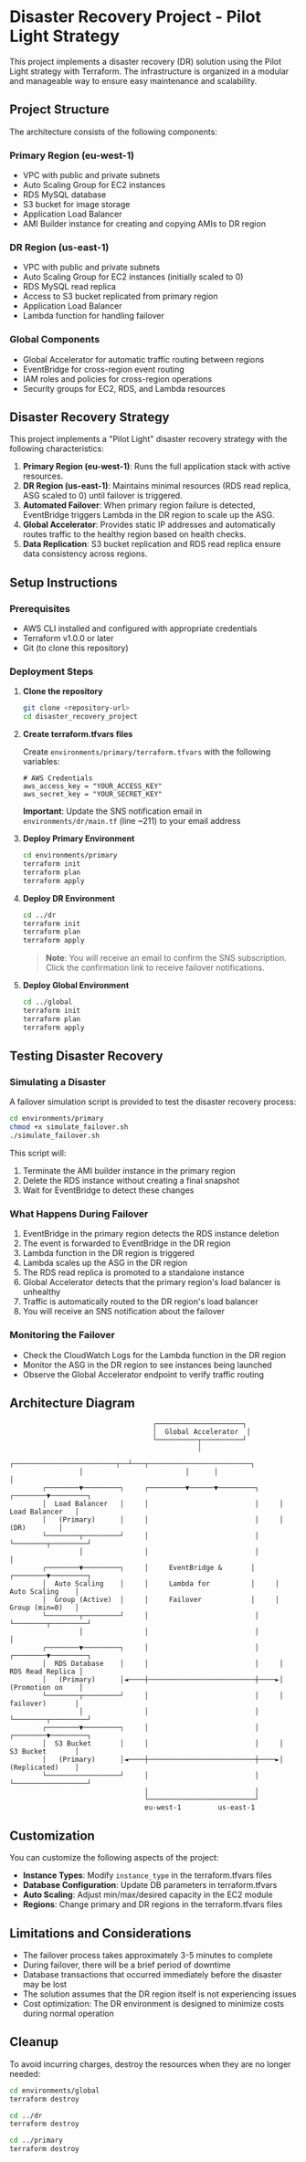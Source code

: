 # Disaster Recovery Project - Pilot Light Strategy

This project implements a disaster recovery (DR) solution using the Pilot Light strategy with Terraform. The infrastructure is organized in a modular and manageable way to ensure easy maintenance and scalability.

## Project Structure

The architecture consists of the following components:

### Primary Region (eu-west-1)

- VPC with public and private subnets
- Auto Scaling Group for EC2 instances
- RDS MySQL database
- S3 bucket for image storage
- Application Load Balancer
- AMI Builder instance for creating and copying AMIs to DR region

### DR Region (us-east-1)

- VPC with public and private subnets
- Auto Scaling Group for EC2 instances (initially scaled to 0)
- RDS MySQL read replica
- Access to S3 bucket replicated from primary region
- Application Load Balancer
- Lambda function for handling failover

### Global Components

- Global Accelerator for automatic traffic routing between regions
- EventBridge for cross-region event routing
- IAM roles and policies for cross-region operations
- Security groups for EC2, RDS, and Lambda resources

## Disaster Recovery Strategy

This project implements a "Pilot Light" disaster recovery strategy with the following characteristics:

1. **Primary Region (eu-west-1)**: Runs the full application stack with active resources.
2. **DR Region (us-east-1)**: Maintains minimal resources (RDS read replica, ASG scaled to 0) until failover is triggered.
3. **Automated Failover**: When primary region failure is detected, EventBridge triggers Lambda in the DR region to scale up the ASG.
4. **Global Accelerator**: Provides static IP addresses and automatically routes traffic to the healthy region based on health checks.
5. **Data Replication**: S3 bucket replication and RDS read replica ensure data consistency across regions.

## Setup Instructions

### Prerequisites

- AWS CLI installed and configured with appropriate credentials
- Terraform v1.0.0 or later
- Git (to clone this repository)

### Deployment Steps

1. **Clone the repository**

   ```bash
   git clone <repository-url>
   cd disaster_recovery_project
   ```

2. **Create terraform.tfvars files**

   Create `environments/primary/terraform.tfvars` with the following variables:

   ```hcl
   # AWS Credentials
   aws_access_key = "YOUR_ACCESS_KEY"
   aws_secret_key = "YOUR_SECRET_KEY"

   ```

   **Important**: Update the SNS notification email in `environments/dr/main.tf` (line ~211) to your email address

3. **Deploy Primary Environment**

   ```bash
   cd environments/primary
   terraform init
   terraform plan
   terraform apply
   ```

4. **Deploy DR Environment**

   ```bash
   cd ../dr
   terraform init
   terraform plan
   terraform apply
   ```

   > **Note**: You will receive an email to confirm the SNS subscription. Click the confirmation link to receive failover notifications.

5. **Deploy Global Environment**
   ```bash
   cd ../global
   terraform init
   terraform plan
   terraform apply
   ```

## Testing Disaster Recovery

### Simulating a Disaster

A failover simulation script is provided to test the disaster recovery process:

```bash
cd environments/primary
chmod +x simulate_failover.sh
./simulate_failover.sh
```

This script will:

1. Terminate the AMI builder instance in the primary region
2. Delete the RDS instance without creating a final snapshot
3. Wait for EventBridge to detect these changes

### What Happens During Failover

1. EventBridge in the primary region detects the RDS instance deletion
2. The event is forwarded to EventBridge in the DR region
3. Lambda function in the DR region is triggered
4. Lambda scales up the ASG in the DR region
5. The RDS read replica is promoted to a standalone instance
6. Global Accelerator detects that the primary region's load balancer is unhealthy
7. Traffic is automatically routed to the DR region's load balancer
8. You will receive an SNS notification about the failover

### Monitoring the Failover

- Check the CloudWatch Logs for the Lambda function in the DR region
- Monitor the ASG in the DR region to see instances being launched
- Observe the Global Accelerator endpoint to verify traffic routing

## Architecture Diagram

```
                                   ┌─────────────────────┐
                                   │  Global Accelerator  │
                                   └──────────┬──────────┘
                                              │
                 ┌─────────────────────────┬──┴───┬─────────────────────────┐
                 │                         │      │                         │
        ┌────────▼─────────┐     ┌─────────▼──────▼─────────┐     ┌────────▼─────────┐
        │  Load Balancer   │     │                          │     │  Load Balancer   │
        │   (Primary)      │     │                          │     │      (DR)        │
        └────────┬─────────┘     │                          │     └────────┬─────────┘
                 │               │                          │              │
        ┌────────▼─────────┐     │     EventBridge &       │     ┌────────▼─────────┐
        │  Auto Scaling    │     │     Lambda for          │     │  Auto Scaling    │
        │  Group (Active)  │     │     Failover            │     │  Group (min=0)   │
        └────────┬─────────┘     │                          │     └────────┬─────────┘
                 │               │                          │              │
        ┌────────▼─────────┐     │                          │     ┌────────▼─────────┐
        │  RDS Database    │     │                          │     │  RDS Read Replica │
        │   (Primary)      │◄────┼──────────────────────────┼────►│  (Promotion on    │
        └────────┬─────────┘     │                          │     │   failover)       │
                 │               │                          │     └────────┬─────────┘
        ┌────────▼─────────┐     │                          │     ┌────────▼─────────┐
        │  S3 Bucket       │     │                          │     │  S3 Bucket       │
        │   (Primary)      │◄────┼──────────────────────────┼────►│  (Replicated)    │
        └──────────────────┘     │                          │     └──────────────────┘
                                 │                          │
                                 └──────────────────────────┘
                                 eu-west-1         us-east-1
```

## Customization

You can customize the following aspects of the project:

- **Instance Types**: Modify `instance_type` in the terraform.tfvars files
- **Database Configuration**: Update DB parameters in terraform.tfvars
- **Auto Scaling**: Adjust min/max/desired capacity in the EC2 module
- **Regions**: Change primary and DR regions in the terraform.tfvars files

## Limitations and Considerations

- The failover process takes approximately 3-5 minutes to complete
- During failover, there will be a brief period of downtime
- Database transactions that occurred immediately before the disaster may be lost
- The solution assumes that the DR region itself is not experiencing issues
- Cost optimization: The DR environment is designed to minimize costs during normal operation

## Cleanup

To avoid incurring charges, destroy the resources when they are no longer needed:

```bash
cd environments/global
terraform destroy

cd ../dr
terraform destroy

cd ../primary
terraform destroy
```
